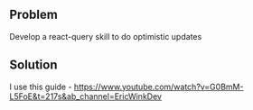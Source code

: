 ## Problem

Develop a react-query skill to do optimistic updates

## Solution

I use this guide - https://www.youtube.com/watch?v=G0BmM-L5FoE&t=217s&ab_channel=EricWinkDev
